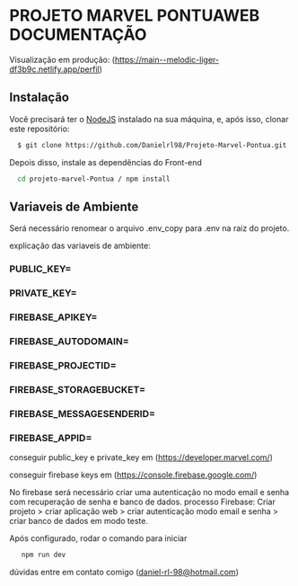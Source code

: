 # PROJETO MARVEL PONTUAWEB DOCUMENTAÇÃO

Visualização em produção: (https://main--melodic-liger-df3b9c.netlify.app/perfil)

## Instalação

Você precisará ter o [NodeJS](https://nodejs.org) instalado na sua máquina, e, após isso, clonar este repositório:
```sh
  $ git clone https://github.com/Danielrl98/Projeto-Marvel-Pontua.git
```

Depois disso, instale as dependências do Front-end 

```sh
  cd projeto-marvel-Pontua / npm install 
```

## Variaveis de Ambiente

Será necessário renomear o arquivo .env_copy para .env na raiz do projeto.

explicação das variaveis de ambiente:


### PUBLIC_KEY=
### PRIVATE_KEY=

### FIREBASE_APIKEY=
### FIREBASE_AUTODOMAIN=
### FIREBASE_PROJECTID=
### FIREBASE_STORAGEBUCKET=
### FIREBASE_MESSAGESENDERID=
### FIREBASE_APPID=


conseguir public_key e private_key em (https://developer.marvel.com/)

conseguir firebase keys em (https://console.firebase.google.com/)

No firebase será necessário criar uma autenticação no modo email e senha com recuperação de senha e banco de dados.
processo Firebase: Criar projeto > criar aplicação web > criar autenticação modo email e senha > criar banco de dados em modo teste.

Após configurado, rodar o comando para iniciar

```sh
   npm run dev
```

dúvidas entre em contato comigo (daniel-rl-98@hotmail.com)




